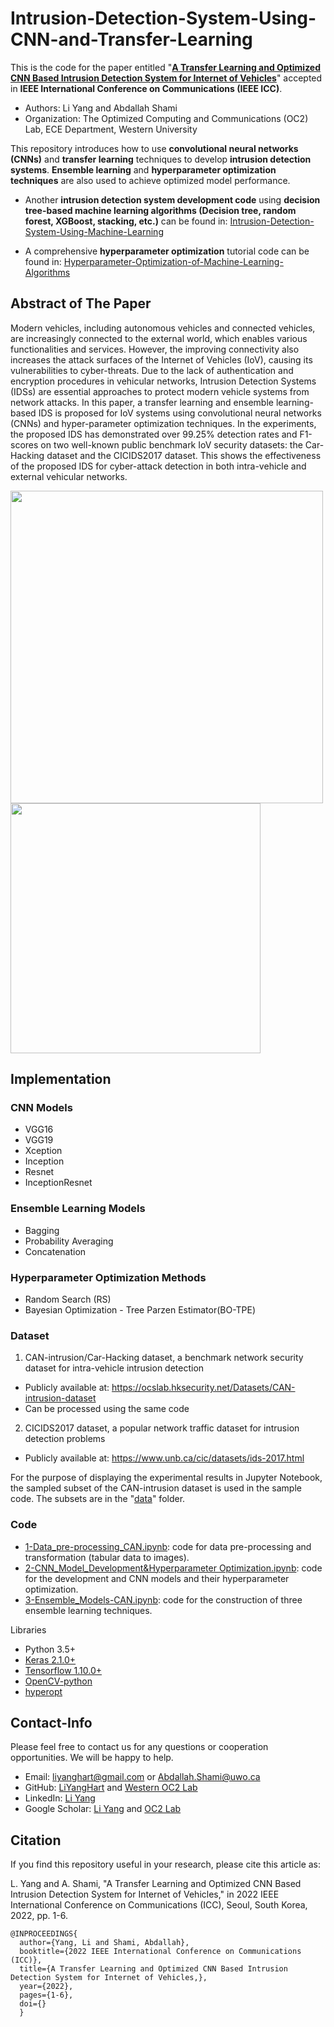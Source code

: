 # Intrusion-Detection-System-Using-CNN-and-Transfer-Learning

This is the code for the paper entitled "**[A Transfer Learning and Optimized CNN Based Intrusion Detection System for Internet of Vehicles](https://arxiv.org/pdf/2109.05013.pdf)**" accepted in **IEEE International Conference on Communications (IEEE ICC)**.  
- Authors: Li Yang and Abdallah Shami  
- Organization: The Optimized Computing and Communications (OC2) Lab, ECE Department, Western University

This repository introduces how to use **convolutional neural networks (CNNs)** and **transfer learning** techniques to develop **intrusion detection systems**. **Ensemble learning** and **hyperparameter optimization techniques** are also used to achieve optimized model performance.

- Another **intrusion detection system development code** using **decision tree-based machine learning algorithms (Decision tree, random forest, XGBoost, stacking, etc.)** can be found in: [Intrusion-Detection-System-Using-Machine-Learning](https://github.com/Western-OC2-Lab/Intrusion-Detection-System-Using-Machine-Learning)

- A comprehensive **hyperparameter optimization** tutorial code can be found in: [Hyperparameter-Optimization-of-Machine-Learning-Algorithms](https://github.com/LiYangHart/Hyperparameter-Optimization-of-Machine-Learning-Algorithms)

## Abstract of The Paper
Modern vehicles, including autonomous vehicles and connected vehicles,  are increasingly connected to the external world, which enables various functionalities and services. However, the improving connectivity also increases the attack surfaces of the Internet of Vehicles (IoV), causing its vulnerabilities to cyber-threats. Due to the lack of authentication and encryption procedures in vehicular networks, Intrusion Detection Systems (IDSs) are essential approaches to protect modern vehicle systems from network attacks. In this paper, a transfer learning and ensemble learning-based IDS is proposed for IoV systems using convolutional neural networks (CNNs) and hyper-parameter optimization techniques. In the experiments, the proposed IDS has demonstrated over 99.25% detection rates and F1-scores on two well-known public benchmark IoV security datasets: the Car-Hacking dataset and the CICIDS2017 dataset. This shows the effectiveness of the proposed IDS for cyber-attack detection in both intra-vehicle and external vehicular networks.

<p float="left">
  <img src="https://github.com/Western-OC2-Lab/Intrusion-Detection-System-Using-CNN-and-Transfer-Learning/blob/main/framework.png" width="500" />
  <img src="https://github.com/Western-OC2-Lab/Intrusion-Detection-System-Using-CNN-and-Transfer-Learning/blob/main/CAN.png" width="400" /> 
</p>

## Implementation 
### CNN Models  
* VGG16
* VGG19
* Xception
* Inception
* Resnet
* InceptionResnet

### Ensemble Learning Models
* Bagging
* Probability Averaging
* Concatenation

### Hyperparameter Optimization Methods
* Random Search (RS)
* Bayesian Optimization - Tree Parzen Estimator(BO-TPE)

### Dataset 
1. CAN-intrusion/Car-Hacking dataset, a benchmark network security dataset for intra-vehicle intrusion detection
* Publicly available at: https://ocslab.hksecurity.net/Datasets/CAN-intrusion-dataset  
* Can be processed using the same code

2. CICIDS2017 dataset, a popular network traffic dataset for intrusion detection problems
* Publicly available at: https://www.unb.ca/cic/datasets/ids-2017.html  

For the purpose of displaying the experimental results in Jupyter Notebook, the sampled subset of the CAN-intrusion dataset is used in the sample code. The subsets are in the "[data](https://github.com/Western-OC2-Lab/Intrusion-Detection-System-Using-CNN-and-Transfer-Learning/tree/main/data)" folder.

### Code  
* [1-Data_pre-processing_CAN.ipynb](https://github.com/Western-OC2-Lab/Intrusion-Detection-System-Using-CNN-and-Transfer-Learning/blob/main/1-Data_pre-processing_CAN.ipynb): code for data pre-processing and transformation (tabular data to images).  
* [2-CNN_Model_Development&Hyperparameter Optimization.ipynb](https://github.com/Western-OC2-Lab/Intrusion-Detection-System-Using-CNN-and-Transfer-Learning/blob/main/2-CNN_Model_Development%26Hyperparameter%20Optimization.ipynb): code for the development and CNN models and their hyperparameter optimization.
* [3-Ensemble_Models-CAN.ipynb](https://github.com/Western-OC2-Lab/Intrusion-Detection-System-Using-CNN-and-Transfer-Learning/blob/main/3-Ensemble_Models-CAN.ipynb): code for the construction of three ensemble learning techniques.

Libraries  
* Python 3.5+
* [Keras 2.1.0+](https://scikit-learn.org/stable/)  
* [Tensorflow 1.10.0+](https://lightgbm.readthedocs.io/en/latest/)
* [OpenCV-python](https://docs.opencv.org/4.x/d6/d00/tutorial_py_root.html)
* [hyperopt](https://github.com/hyperopt/hyperopt) 

## Contact-Info
Please feel free to contact us for any questions or cooperation opportunities. We will be happy to help.
* Email: [liyanghart@gmail.com](mailto:liyanghart@gmail.com) or [Abdallah.Shami@uwo.ca](mailto:Abdallah.Shami@uwo.ca)
* GitHub: [LiYangHart](https://github.com/LiYangHart) and [Western OC2 Lab](https://github.com/Western-OC2-Lab/)
* LinkedIn: [Li Yang](https://www.linkedin.com/in/li-yang-65a190176/)  
* Google Scholar: [Li Yang](https://scholar.google.com.eg/citations?user=XEfM7bIAAAAJ&hl=en) and [OC2 Lab](https://scholar.google.com.eg/citations?user=oiebNboAAAAJ&hl=en)

## Citation
If you find this repository useful in your research, please cite this article as:  

L. Yang and A. Shami, "A Transfer Learning and Optimized CNN Based Intrusion Detection System for Internet of Vehicles," in 2022 IEEE International Conference on Communications (ICC), Seoul, South Korea, 2022, pp. 1-6.

```
@INPROCEEDINGS{
  author={Yang, Li and Shami, Abdallah},
  booktitle={2022 IEEE International Conference on Communications (ICC)}, 
  title={A Transfer Learning and Optimized CNN Based Intrusion Detection System for Internet of Vehicles,}, 
  year={2022},
  pages={1-6},
  doi={}
  }
```
